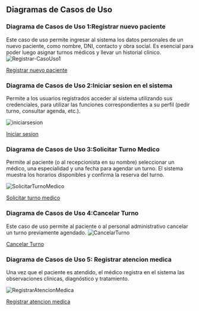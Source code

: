 ## Diagramas de Casos de Uso

### Diagrama de Casos de Uso 1:Registrar nuevo paciente
Este caso de uso permite ingresar al sistema los datos personales de un nuevo paciente, como nombre, DNI, contacto y obra social. Es esencial para poder luego asignar turnos médicos y llevar un historial clínico.
![Registrar-CasoUso1](https://github.com/user-attachments/assets/f1dceff3-1ee3-4489-8430-5f815b32797e)

[Registrar nuevo paciente](https://drive.google.com/file/d/1CcOZ7rSeHB44h25CePTSYDyZI-MY9x3h/view?usp=sharing)

### Diagrama de Casos de Uso 2:Iniciar sesion en el sistema
Permite a los usuarios registrados acceder al sistema utilizando sus credenciales, para utilizar las funciones correspondientes a su perfil (pedir turno, consultar agenda, etc.).

![iniciarsesion](https://github.com/user-attachments/assets/c60b6cfc-b32a-4842-bc02-e89ecb21920e)


[Iniciar sesion](https://drive.google.com/file/d/1BjzbVAUFwccRm8fK8lLpwLwtAw-CjNSZ/view?usp=sharing)
### Diagrama de Casos de Uso 3:Solicitar Turno Medico
Permite al paciente (o al recepcionista en su nombre) seleccionar un médico, una especialidad y una fecha para agendar un turno. El sistema muestra los horarios disponibles y confirma la reserva del turno.

![SolicitarTurnoMedico](https://github.com/user-attachments/assets/5becc3e9-d564-416a-ba08-ef2d4870db89)

[Solicitar turno medico](https://drive.google.com/file/d/1mm1YtYV6BGOl26tsH3khwfrpBgoLAh3q/view?usp=sharing)

### Diagrama de Casos de Uso 4:Cancelar Turno
Este caso de uso permite al paciente o al personal administrativo cancelar un turno previamente agendado.
![CancelarTurno](https://github.com/user-attachments/assets/9ae51f41-8ae9-4179-8f36-4be530d491ee)

[Cancelar Turno](https://drive.google.com/file/d/1eDaXHF0HXUMPk3OGGQvdkUSguTrL6LRx/view?usp=sharing)

### Diagrama de Casos de Uso 5: Registrar atencion medica
Una vez que el paciente es atendido, el médico registra en el sistema las observaciones clínicas, diagnóstico y tratamiento.

![RegistrarAtencionMedica](https://github.com/user-attachments/assets/9f5cf9bc-2ac1-4952-9d98-53f7352ff83a)

[Registrar atencion medica](https://drive.google.com/file/d/1lWFRn7kJMsPWgMduskbeW34QgIiQ_zw7/view?usp=sharing)
